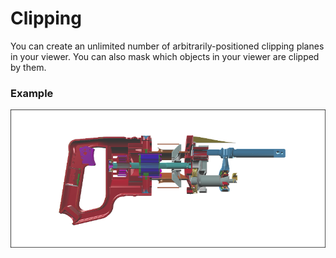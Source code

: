 # Clipping

You can create an unlimited number of arbitrarily-positioned clipping planes in your viewer. You can also mask which
objects in your viewer are clipped by them.

### Example

[![](assets/clipping.png)](http://xeolabs.com/xeometry/examples/#guidebook_clipping)

